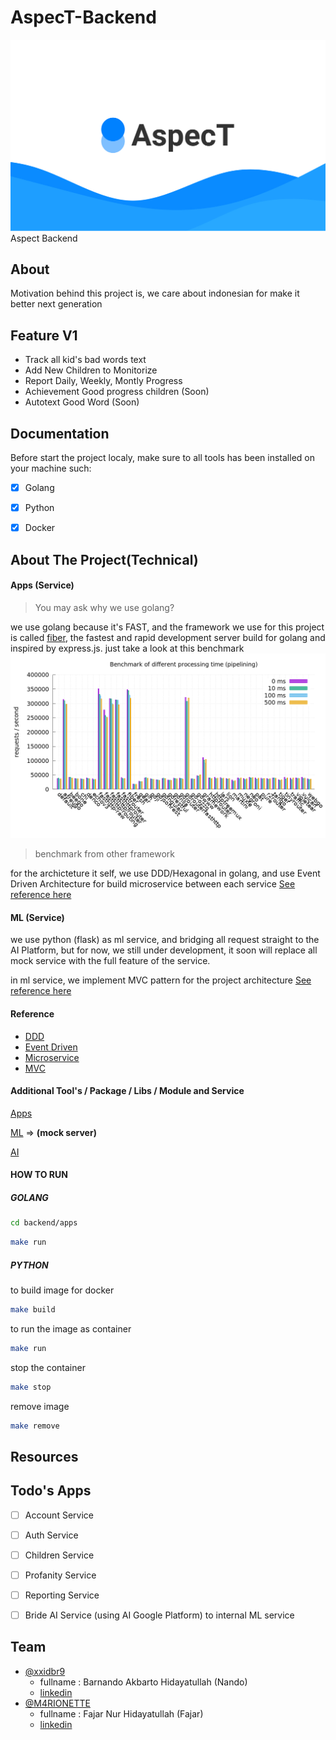 # AspecT-Backend
<img src="./.github/images/Cover.jpg">
Aspect Backend

## About
 Motivation behind this project is, we care about indonesian for make it better next generation 


## Feature V1
-   Track all kid's bad words text
-   Add New Children to Monitorize
-   Report Daily, Weekly, Montly Progress
-   Achievement Good progress children (Soon)
-   Autotext Good Word (Soon)
## Documentation
Before start the project localy, make sure to all tools has been installed on your machine such:

- [X]    Golang

- [X]    Python

- [X]    Docker


## About The Project(Technical)
#### Apps (Service)
> You may ask why we use golang?

we use golang because it's FAST, and the framework we use for this project is called [fiber](https://github.com/gofiber/fiber), the fastest and rapid development server build for golang and inspired by express.js. 
just take a look at this benchmark
<img src="./.github/images/benchmark-pipeline.png">
> benchmark from other framework

for the archicteture it self, we use DDD/Hexagonal in golang, and use Event Driven Architecture for build microservice between each service [See reference here](https://github.com/Anak-Spectator/AspecT-Backend#reference)


#### ML (Service)
we use python (flask) as ml service, and bridging all request straight to the AI Platform, but for now, we still under development, it soon will replace all mock service with the full feature of the service.

in ml service, we implement MVC pattern for the project architecture [See reference here](https://github.com/Anak-Spectator/AspecT-Backend#reference)

#### Reference
-   [DDD](https://engineering.grab.com/domain-driven-development-in-golang)
-   [Event Driven](https://medium.com/bliblidotcom-techblog/event-driven-architecture-ef3a312180ee)
-   [Microservice](https://www.nginx.com/blog/microservices-at-netflix-architectural-best-practices/)
-   [MVC](https://shravan-c.medium.com/mvc-for-flask-application-a636e6f58d72)

#### Additional Tool's / Package / Libs / Module and Service
[Apps](https://github.com/Anak-Spectator/AspecT-Backend/blob/master/backend/apps/go.mod)

[ML](https://github.com/Anak-Spectator/AspecT-Backend/blob/master/backend/ml/requirements.txt) => **(mock server)**

[AI](https://github.com/Anak-Spectator/AspecT-ML)


#### HOW TO RUN
##### GOLANG

```bash
cd backend/apps
```
```bash
make run
```

##### PYTHON
to build image for docker
```bash
make build

```

to run the image as container

```bash
make run
```

stop the container
```bash
make stop
```

remove image 
```bash
make remove
```

## Resources

## Todo's Apps
- [ ] Account Service

- [ ] Auth Service

- [ ] Children Service

- [ ] Profanity Service

- [ ] Reporting Service

- [ ] Bride AI Service (using AI Google Platform) to internal ML service





## Team

-   [@xxidbr9](https://github.com/xxidbr9) 
    -   fullname    : Barnando Akbarto Hidayatullah (Nando)
    -   [linkedin](https://linkedin.com/in/xxidbr9)
-   [@M4RIONETTE](https://github.com/M4RIONETTE)
    -   fullname : Fajar Nur Hidayatullah (Fajar)
    -   [linkedin](https://www.linkedin.com/in/marionette/)

